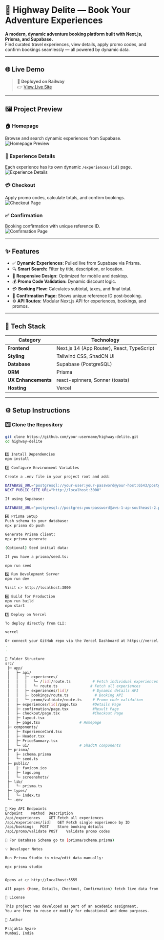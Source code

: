 # 🚗 Highway Delite — Book Your Adventure Experiences  

**A modern, dynamic adventure booking platform built with Next.js, Prisma, and Supabase.**  
Find curated travel experiences, view details, apply promo codes, and confirm bookings seamlessly — all powered by dynamic data.

---

## 🌐 Live Demo  
> 🎯 **Deployed on Railway**  
👉 [View Live Site](https://bookit-production-4e5f.up.railway.app/) 

---

## 🖼️ Project Preview  

### 🏠 Homepage  
Browse and search dynamic experiences from Supabase.  
![Homepage Preview](public/screenshots/homepage.png)

### 📄 Experience Details  
Each experience has its own dynamic `/experiences/[id]` page.  
![Experience Details](public/screenshots/experience-detail.png)

### 💳 Checkout  
Apply promo codes, calculate totals, and confirm bookings.  
![Checkout Page](public/screenshots/checkout.png)

### ✅ Confirmation  
Booking confirmation with unique reference ID.  
![Confirmation Page](public/screenshots/confirmation.png)

---

## ✨ Features  

- ✅ **Dynamic Experiences:** Pulled live from Supabase via Prisma.  
- 🔍 **Smart Search:** Filter by title, description, or location.  
- 📱 **Responsive Design:** Optimized for mobile and desktop.  
- 💰 **Promo Code Validation:** Dynamic discount logic.  
- 💳 **Booking Flow:** Calculates subtotal, taxes, and final total.  
- 🧾 **Confirmation Page:** Shows unique reference ID post-booking.  
- ⚙️ **API Routes:** Modular Next.js API for experiences, bookings, and promos.

---

## 🧠 Tech Stack  

| Category | Technology |
|-----------|-------------|
| **Frontend** | Next.js 14 (App Router), React, TypeScript |
| **Styling** | Tailwind CSS, ShadCN UI |
| **Database** | Supabase (PostgreSQL) |
| **ORM** | Prisma |
| **UX Enhancements** | react-spinners, Sonner (toasts) |
| **Hosting** | Vercel |

---

## ⚙️ Setup Instructions  

### 1️⃣ Clone the Repository  
```bash
git clone https://github.com/your-username/highway-delite.git
cd highway-delite


2️⃣ Install Dependencies
npm install

3️⃣ Configure Environment Variables

Create a .env file in your project root and add:

DATABASE_URL="postgresql://your-user:your-password@your-host:6543/postgres"
NEXT_PUBLIC_SITE_URL="http://localhost:3000"

If using Supabase:

DATABASE_URL="postgresql://postgres:yourpassword@aws-1-ap-southeast-2.pooler.supabase.com:5432/postgres"

4️⃣ Prisma Setup
Push schema to your database:
npx prisma db push

Generate Prisma client:
npx prisma generate

(Optional) Seed initial data:

If you have a prisma/seed.ts:

npm run seed

5️⃣ Run Development Server
npm run dev

Visit 👉 http://localhost:3000

6️⃣ Build for Production
npm run build
npm start

7️⃣ Deploy on Vercel

To deploy directly from CLI:

vercel

Or connect your GitHub repo via the Vercel Dashboard at https://vercel.com
.
.

📂 Folder Structure
src/
 ├─ app/
 │   ├─ api/
 │   │   ├─ experiences/
 │   │   │   └─ /[id]/route.ts          # Fetch individual experiences
 │   │   │   └─ route.ts               # Fetch all experiences
 │   │   ├─ experiences/[id]/           # Dynamic details API
 │   │   ├─ bookings/route.ts            # Booking API
 │   │   └─ promo/validate/route.ts     # Promo code validation
 │   ├─ experiences/[id]/page.tsx       #Details Page
 │   ├─ confirmation/page.tsx           #Result Page
 │   ├─ checkout/page.tsx               #Checkout Page
 │   ├─ layout.tsx
 │   ├─ page.tsx                  # Homepage
 ├─ components/
 │   ├─ ExperienceCard.tsx
 │   ├─ Header.tsx
 │   ├─ PriceSummary.tsx
 │   └─ ui/                       # ShadCN components
 ├─ prisma/
 │   ├─ schema.prisma
 │   └─ seed.ts
 ├─ public/
 │   ├─ favicon.ico
 │   ├─ logo.png
 │   └─ screenshots/
 ├─ lib/
 │   └─ prisma.ts
 ├─ types/
 │   └─ index.ts
 └─ .env

🧩 Key API Endpoints
Endpoint	Method	Description
/api/experiences	GET	Fetch all experiences
/api/experiences/[id]	GET	Fetch single experience by ID
/api/bookings	POST	Store booking details
/api/promo/validate	POST	Validate promo codes

🧾 For Database Schema go to (prisma/schema.prisma)

💡 Developer Notes

Run Prisma Studio to view/edit data manually:

npx prisma studio


Opens at 👉 http://localhost:5555

All pages (Home, Details, Checkout, Confirmation) fetch live data from Supabase, not hardcoded.

🧾 License

This project was developed as part of an academic assignment.
You are free to reuse or modify for educational and demo purposes.

🧭 Author

Prajakta Ayare
Mumbai, India
